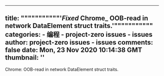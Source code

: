 
---
title: """""""""""'_Fixed_ Chrome_ OOB-read in network DataElement struct traits.'"""""""""""
categories: 
    - 编程
    - project-zero issues - issues
author: project-zero issues - issues
comments: false
date: Mon, 23 Nov 2020 10:14:38 GMT
thumbnail: ''
---

<div>   
Chrome: OOB-read in network DataElement struct traits.  
</div>
            